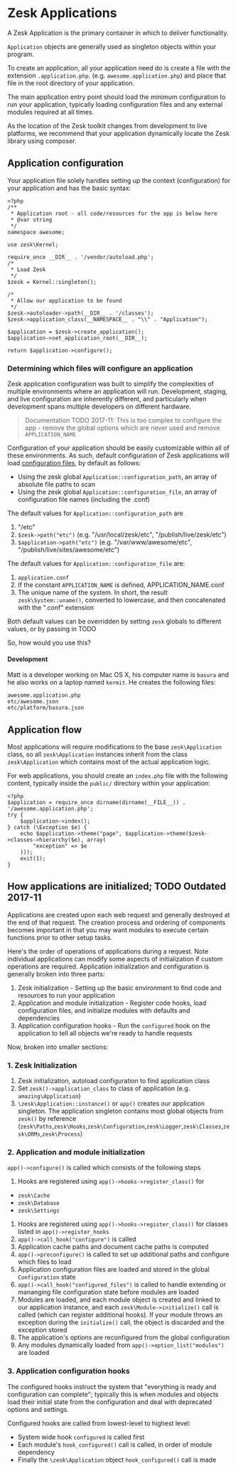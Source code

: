 # Zesk Applications

A Zesk Application is the primary container in which to deliver functionality. 

`Application` objects are generally used as singleton objects within your program.

To create an application, all your application need do is create a file with the extension `.application.php`. (e.g. `awesome.application.php`) and place that file in the root directory of your application.

The main application entry point should load the minimum configuration to run your application, typically loading configuration files and any external modules required at all times.

As the location of the Zesk toolkit changes from development to live platforms, we recommend that your application dynamically locate the Zesk library using composer.

## Application configuration

Your application file solely handles setting up the context (configuration) for your application and has the basic syntax:

	<?php
	/**
	 * Application root - all code/resources for the app is below here
	 * @var string
	 */
	namespace awesome;

	use zesk\Kernel;
	
	require_once __DIR__ . '/vendor/autoload.php';
	/*
	 * Load Zesk
	 */
	$zesk = Kernel::singleton();

	/*
	 * Allow our application to be found
	 */
	$zesk->autoloader->path(__DIR__ . '/classes');
	$zesk->application_class(__NAMESPACE__ . "\\" . "Application");
	
	$application = $zesk->create_application();
	$application->set_application_root(__DIR__);
	
	return $application->configure();


### Determining which files will configure an application

Zesk application configuration was built to simplify the complexities of multiple environments where an application will run. Development, staging, and live configuration are inherently different, and particularly when development spans multiple developers on different hardware.

> Documentation TODO 2017-11: This is too complex to configure the app - remove the global options which are never used and remove `APPLICATION_NAME`

Configuration of your application should be easily customizable within all of these environments. As such, default configuration of Zesk applications will load [configuration files](/configuration-file-format), by default as follows:

- Using the zesk global `Application::configuration_path`, an array of absolute file paths to scan
- Using the zesk global `Application::configuration_file`, an array of configuration file names (including the .conf)

The default values for `Application::configuration_path` are 

1. "/etc"
1. `$zesk->path("etc")` (e.g. "/usr/local/zesk/etc", "/publish/live/zesk/etc")
1. `$application->path("etc")` (e.g. "/var/www/awesome/etc", "/publish/live/sites/awesome/etc")

The default values for `Application::configuration_file` are:

1. `application.conf`
1. If the constant `APPLICATION_NAME` is defined, APPLICATION_NAME.conf
1. The unique name of the system. In short, the result `zesk\System::uname()`, converted to lowercase, and then concatenated with the ".conf" extension

Both default values can be overridden by setting `zesk` globals to different values, or by passing in TODO

So, how would you use this?

#### Development

Matt is a developer working on Mac OS X, his computer name is `basura` and he also works on a laptop named `kermit`. He creates the following files:

	awesome.application.php
	etc/awesome.json
	etc/platform/basura.json
		
## Application flow

Most applications will require modifications to the base `zesk\Application` class, so all `zesk\Application` instances inherit from the class `zesk\Application` which contains most of the actual application logic.

For web applications, you should create an `index.php` file with the following content, typically inside the `public/` directory within your application:

	<?php
	$application = require_once dirname(dirname(__FILE__)) . '/awesome.application.php';
	try {
		$application->index();
	} catch (\Exception $e) {
		echo $application->theme("page", $application->theme($zesk->classes->hierarchy($e), array(
			"exception" => $e
		)));
		exit(1);
	}

## How applications are initialized; TODO Outdated 2017-11

Applications are created upon each web request and generally destroyed at the end of that request. The creation process and ordering of components becomes important in that you may want modules to execute certain functions prior to other setup tasks.

Here's the order of operations of applications during a request. Note individual applications can modify some aspects of initialization if custom operations are required. Application initialization and configuration is generally broken into three parts:

1. Zesk initialization - Setting up the basic environment to find code and resources to run your application
1. Application and module initialization - Register code hooks, load configuration files, and initialize modules with defaults and dependencies
1. Application configuration hooks - Run the `configured` hook on the application to tell all objects we're ready to handle requests

Now, broken into smaller sections:

### 1. Zesk Initialization

1. Zesk initialization, autoload configuration to find application class
1. Set `zesk()->application_class` to class of application (e.g. `amazing\Application`)
1. `\zesk\Application::instance()` or `app()` creates our application singleton. The application singleton contains most global objects from `zesk()` by reference (`zesk\Paths`,`zesk\Hooks`,`zesk\Configuration`,`zesk\Logger`,`zesk\Classes`,`zesk\ORMs`,`zesk\Process`)

### 2. Application and module initialization

`app()->configure()` is called which consists of the following steps

1. Hooks are registered using `app()->hooks->register_class()` for
 - `zesk\Cache`
 - `zesk\Database`
 - `zesk\Settings`
1. Hooks are registered using `app()->hooks->register_class()` for classes listed in `app()->register_hooks`
1. `app()->call_hook("configure")` is called
1. Application cache paths and document cache paths is computed
1. `app()->preconfigure()` is called to set up additional paths and configure which files to load
1. Application configuration files are loaded and stored in the global `Configuration` state
1. `app()->call_hook("configured_files")` is called to handle extending or mananging file configuration state before modules are loaded
1. Modules are loaded, and each module object is created and linked to our application instance, and each `zesk\Module->initialize()` call is called (which can register additional hooks). If your module throws an exception during the `initialize()` call, the object is discarded and the exception stored
1. The application's options are reconfigured from the global configuration 
1. Any modules dynamically loaded from `app()->option_list("modules")` are loaded

### 3. Application configuration hooks

The configured hooks instruct the system that "everything is ready and configuration can complete"; typically this is when modules and objects load their initial state from the configuration and deal with deprecated options and settings.

Configured hooks are called from lowest-level to highest level:

- System wide hook `configured` is called first
- Each module's `hook_configured()` call is called, in order of module dependency
- Finally the `\zesk\Application` object `hook_configured()` call is made

